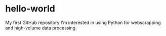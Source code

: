 # hello-world
My first GitHub repository
I'm interested in using Python for webscrapping and high-volume data processing. 
